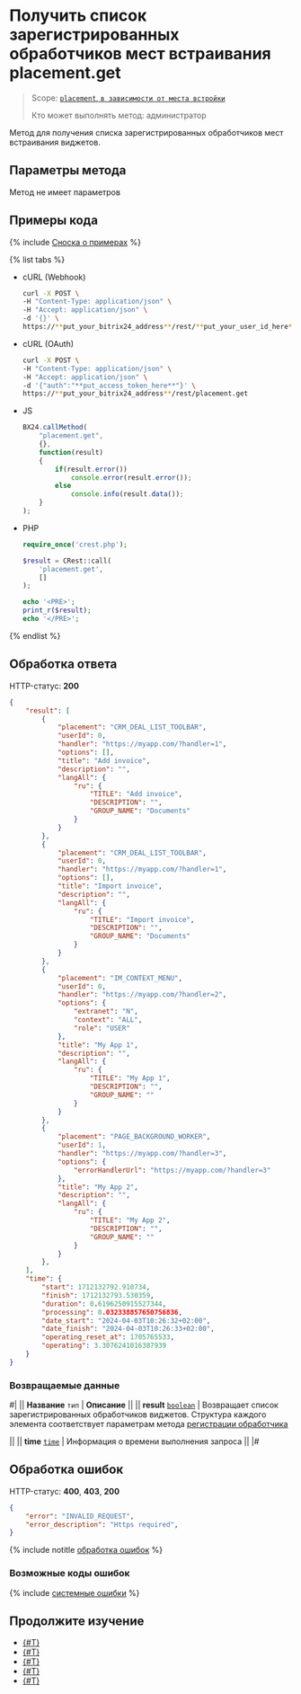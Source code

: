 # Получить список зарегистрированных обработчиков мест встраивания placement.get

> Scope: [`placement`, `в зависимости от места встройки`](../scopes/permissions.md)
>
> Кто может выполнять метод: администратор

Метод для получения списка зарегистрированных обработчиков мест встраивания виджетов.

## Параметры метода

Метод не имеет параметров

## Примеры кода

{% include [Сноска о примерах](../../_includes/examples.md) %}

{% list tabs %}

- cURL (Webhook)

    ```bash
    curl -X POST \
    -H "Content-Type: application/json" \
    -H "Accept: application/json" \
    -d '{}' \
    https://**put_your_bitrix24_address**/rest/**put_your_user_id_here**/**put_your_webbhook_here**/placement.get
    ```

- cURL (OAuth)

    ```bash
    curl -X POST \
    -H "Content-Type: application/json" \
    -H "Accept: application/json" \
    -d '{"auth":"**put_access_token_here**"}' \
    https://**put_your_bitrix24_address**/rest/placement.get
    ```

- JS

    ```js
 	BX24.callMethod(
        "placement.get",
        {},
        function(result)
        {
            if(result.error())
                console.error(result.error());
            else
                console.info(result.data());
        }
    );
    ```

- PHP

    ```php
    require_once('crest.php');

    $result = CRest::call(
        'placement.get',
        []
    );

    echo '<PRE>';
    print_r($result);
    echo '</PRE>';
    ```

{% endlist %}

## Обработка ответа

HTTP-статус: **200**

```json
{
    "result": [
        {
            "placement": "CRM_DEAL_LIST_TOOLBAR",
            "userId": 0,
            "handler": "https://myapp.com/?handler=1",
            "options": [],
            "title": "Add invoice",
            "description": "",
            "langAll": {
                "ru": {
                    "TITLE": "Add invoice",
                    "DESCRIPTION": "",
                    "GROUP_NAME": "Documents"
                }
            }
        },
        {
            "placement": "CRM_DEAL_LIST_TOOLBAR",
            "userId": 0,
            "handler": "https://myapp.com/?handler=1",
            "options": [],
            "title": "Import invoice",
            "description": "",
            "langAll": {
                "ru": {
                    "TITLE": "Import invoice",
                    "DESCRIPTION": "",
                    "GROUP_NAME": "Documents"
                }
            }
        },
        {
            "placement": "IM_CONTEXT_MENU",
            "userId": 0,
            "handler": "https://myapp.com/?handler=2",
            "options": {
                "extranet": "N",
                "context": "ALL",
                "role": "USER"
            },
            "title": "My App 1",
            "description": "",
            "langAll": {
                "ru": {
                    "TITLE": "My App 1",
                    "DESCRIPTION": "",
                    "GROUP_NAME": ""
                }
            }
        },
        {
            "placement": "PAGE_BACKGROUND_WORKER",
            "userId": 1,
            "handler": "https://myapp.com/?handler=3",
            "options": {
                "errorHandlerUrl": "https://myapp.com/?handler=3"
            },
            "title": "My App 2",
            "description": "",
            "langAll": {
                "ru": {
                    "TITLE": "My App 2",
                    "DESCRIPTION": "",
                    "GROUP_NAME": ""
                }
            }
        },
    ],
    "time": {
        "start": 1712132792.910734,
        "finish": 1712132793.530359,
        "duration": 0.6196250915527344,
        "processing": 0.032338857650756836,
        "date_start": "2024-04-03T10:26:32+02:00",
        "date_finish": "2024-04-03T10:26:33+02:00",
        "operating_reset_at": 1705765533,
        "operating": 3.3076241016387939
    }
}
```

### Возвращаемые данные

#|
|| **Название**
`тип` | **Описание** ||
|| **result**
[`boolean`](../data-types.md) | Возвращает список зарегистрированных обработчиков виджетов. Структура каждого элемента соответствует параметрам метода [регистрации обработчика](./placement-bind.md#params)

||
|| **time**
[`time`](../data-types.md) | Информация о времени выполнения запроса ||
|#

## Обработка ошибок

HTTP-статус: **400**, **403**, **200**

```json
{
    "error": "INVALID_REQUEST",
    "error_description": "Https required",
}
```

{% include notitle [обработка ошибок](../../_includes/error-info.md) %}

### Возможные коды ошибок

{% include [системные ошибки](../../_includes/system-errors.md) %}

## Продолжите изучение

- [{#T}](./placements.md)
- [{#T}](./placement-list.md)
- [{#T}](./placement-bind.md)
- [{#T}](./placement-unbind.md)
- [{#T}](./ui-interaction/index.md)

